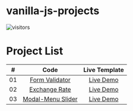 # vanilla-js-projects

![visitors](https://visitor-badge.glitch.me/badge?page_id=lokeshjawale96.vanilla-js-projects)


# Project List

|  #  |            Code             | Live Template |
| :-: | :----------------------------: | :-------: |
| 01  |     [Form Validator](./Form%20Validator/)      | [Live Demo](https://form-validator-vanilla-js-lj.netlify.app/) |  
| 02  |     [Exchange Rate](./Exchange-Rate/)      | [Live Demo](https://loki-exchange-changer.netlify.app/) |
| 03  |     [Modal-Menu Slider](./Modal-Menu-Slider/)  | [Live Demo](https://loki-modal-menu-slider.netlify.app/) |